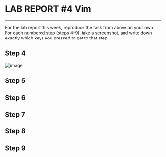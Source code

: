# LAB REPORT #4 Vim
---
For the lab report this week, reproduce the task from above on your own. For each numbered step (steps 4-9), 
take a screenshot, and write down exactly which keys you pressed to get to that step.

## Step 4
![image](https://github.com/anaisgg23/cse15l-lab-reports/assets/156368955/cecb6248-a183-4e76-9455-5054aa10cecd)

## Step 5
## Step 6
## Step 7
## Step 8
## Step 9
